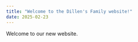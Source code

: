 ```yaml
---
title: "Welcome to the Dillen's Family website!"
date: 2025-02-23
---
```


Welcome to our new website. 
